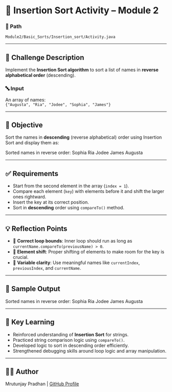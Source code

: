 # 🧮 Insertion Sort Activity – Module 2

### 📂 Path
`Module2/Basic_Sorts/Insertion_sort/Activity.java`

---

## 📘 Challenge Description

Implement the **Insertion Sort algorithm** to sort a list of names in **reverse alphabetical order** (descending).

### 🔤 Input
An array of names:  
`{"Augusta", "Ria", "Jodee", "Sophia", "James"}`

---

## 🎯 Objective

Sort the names in **descending** (reverse alphabetical) order using Insertion Sort and display them as:

Sorted names in reverse order: Sophia Ria Jodee James Augusta

---

## ✅ Requirements

- Start from the second element in the array (`index = 1`).
- Compare each element (`key`) with elements before it and shift the larger ones rightward.
- Insert the key at its correct position.
- Sort in **descending** order using `compareTo()` method.

---

## 💡 Reflection Points

- 🔁 **Correct loop bounds**: Inner loop should run as long as `currentName.compareTo(previousName) > 0`.
- 🧱 **Element shift**: Proper shifting of elements to make room for the key is crucial.
- 🧠 **Variable clarity**: Use meaningful names like `currentIndex`, `previousIndex`, and `currentName`.

---

## 📌 Sample Output
Sorted names in reverse order: Sophia Ria Jodee James Augusta

---

## 🧠 Key Learning

- Reinforced understanding of **Insertion Sort** for strings.
- Practiced string comparison logic using `compareTo()`.
- Developed logic to sort in descending order efficiently.
- Strengthened debugging skills around loop logic and array manipulation.

---

## 👨‍💻 Author

Mrutunjay Pradhan | [GitHub Profile](https://github.com/MrutunjayPradhan)

